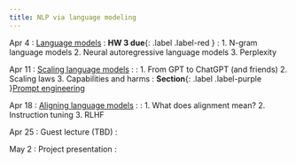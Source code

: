 ```yaml
---
title: NLP via language modeling 
---
```


Apr 4 
: [Language models](#)
  : **HW 3 due**{: .label .label-red }
: 1. N-gram language models 
  2. Neural autoregressive language models 
  3. Perplexity 

Apr 11 
: [Scaling language models](#)
  : 
: 1. From GPT to ChatGPT (and friends)
  2. Scaling laws
  3. Capabilities and harms
: **Section**{: .label .label-purple }[Prompt engineering](#)

Apr 18 
: [Aligning language models](#)
  : 
: 1. What does alignment mean?
  2. Instruction tuning
  3. RLHF

Apr 25
: Guest lecture (TBD)
  : 

May 2
: Project presentation
  : 

